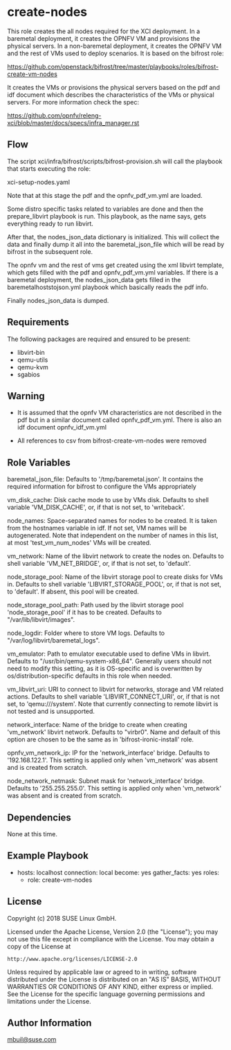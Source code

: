 create-nodes
================

This role creates the all nodes required for the XCI deployment. In a baremetal
deployment, it creates the OPNFV VM and provisions the physical servers. In a
non-baremetal deployment, it creates the OPNFV VM and the rest of VMs used to
deploy scenarios. It is based on the bifrost role:

https://github.com/openstack/bifrost/tree/master/playbooks/roles/bifrost-create-vm-nodes

It creates the VMs or provisions the physical servers based on the pdf and idf
document which describes the characteristics of the VMs or physical servers.
For more information check the spec:

https://github.com/opnfv/releng-xci/blob/master/docs/specs/infra_manager.rst


Flow
----

The script xci/infra/bifrost/scripts/bifrost-provision.sh will call the
playbook that starts executing the role:

xci-setup-nodes.yaml

Note that at this stage the pdf and the opnfv_pdf_vm.yml are loaded.

Some distro specific tasks related to variables are done and then the
prepare_libvirt playbook is run. This playbook, as the name says,
gets everything ready to run libvirt.

After that, the nodes_json_data dictionary is initialized. This will collect
the data and finally dump it all into the baremetal_json_file which will be
read by bifrost in the subsequent role.

The opnfv vm and the rest of vms get created using the xml libvirt template,
which gets filled with the pdf and opnfv_pdf_vm.yml variables. If there is a
baremetal deployment, the nodes_json_data gets filled in the
baremetalhoststojson.yml playbook which basically reads the pdf info.

Finally nodes_json_data is dumped.

Requirements
------------

The following packages are required and ensured to be present:
- libvirt-bin
- qemu-utils
- qemu-kvm
- sgabios


Warning
-------

- It is assumed that the opnfv VM characteristics are not described in the pdf
but in a similar document called opnfv_pdf_vm.yml. There is also an idf
document opnfv_idf_vm.yml

- All references to csv from bifrost-create-vm-nodes were removed

Role Variables
--------------

baremetal_json_file: Defaults to '/tmp/baremetal.json'. It contains the
                     required information for bifrost to configure the
                     VMs appropriately

vm_disk_cache: Disk cache mode to use by VMs disk.
               Defaults to shell variable 'VM_DISK_CACHE', or,
               if that is not set, to 'writeback'.

node_names: Space-separated names for nodes to be created.
            It is taken from the hostnames variable in idf.
            If not set, VM names will be autogenerated.
            Note that independent on the number of names in this list,
            at most 'test_vm_num_nodes' VMs will be created.

vm_network: Name of the libvirt network to create the nodes on.
            Defaults to shell variable 'VM_NET_BRIDGE', or,
            if that is not set, to 'default'.

node_storage_pool: Name of the libvirt storage pool to create disks
                   for VMs in.
                   Defaults to shell variable 'LIBVIRT_STORAGE_POOL', or,
                   if that is not set, to 'default'.
                   If absent, this pool will be created.

node_storage_pool_path: Path used by the libvirt storage pool
                        'node_storage_pool' if it has to be created.
                        Defaults to "/var/lib/libvirt/images".

node_logdir: Folder where to store VM logs.
             Defaults to "/var/log/libvirt/baremetal_logs".

vm_emulator: Path to emulator executable used to define VMs in libvirt.
             Defaults to "/usr/bin/qemu-system-x86_64".
             Generally users should not need to modify this setting,
             as it is OS-specific and is overwritten by
              os/distribution-specific defaults in this role when needed.

vm_libvirt_uri: URI to connect to libvirt for networks, storage and VM
                related actions.
                Defaults to shell variable 'LIBVIRT_CONNECT_URI', or,
                if that is not set, to 'qemu:///system'.
                Note that currently connecting to remote libvirt is
                not tested and is unsupported.

network_interface: Name of the bridge to create when creating
                   'vm_network' libvirt network.
                   Defaults to "virbr0".
                   Name and default of this option are chosen to be the same
                   as in 'bifrost-ironic-install' role.

opnfv_vm_network_ip: IP for the 'network_interface' bridge.
                    Defaults to '192.168.122.1'.
                    This setting is applied only when 'vm_network'
                    was absent and is created from scratch.

node_network_netmask: Subnet mask for 'network_interface' bridge.
                      Defaults to '255.255.255.0'.
                      This setting is applied only when 'vm_network'
                      was absent and is created from scratch.

Dependencies
------------

None at this time.

Example Playbook
----------------

- hosts: localhost
  connection: local
  become: yes
  gather_facts: yes
  roles:
    - role: create-vm-nodes

License
-------

Copyright (c) 2018 SUSE Linux GmbH.

Licensed under the Apache License, Version 2.0 (the "License");
you may not use this file except in compliance with the License.
You may obtain a copy of the License at

    http://www.apache.org/licenses/LICENSE-2.0

Unless required by applicable law or agreed to in writing, software
distributed under the License is distributed on an "AS IS" BASIS,
WITHOUT WARRANTIES OR CONDITIONS OF ANY KIND, either express or implied.
See the License for the specific language governing permissions and
limitations under the License.

Author Information
------------------

mbuil@suse.com
